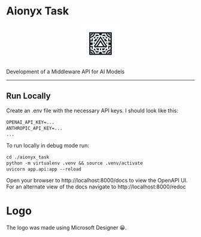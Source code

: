 # Aionyx Task

<div style="text-align: center;">
    <img src="images/logo.png" alt="Logo" width="100px">
</div>

Development of a Middleware API for AI Models

---

## Run Locally
Create an .env file with the necessary API keys. I should look like this:
```
OPENAI_API_KEY=...
ANTHROPIC_API_KEY=...
...
```

To run locally in debug mode run:

```
cd ./aionyx_task
python -m virtualenv .venv && source .venv/activate
uvicorn app.api:app --reload
```
Open your browser to http://localhost:8000/docs to view the OpenAPI UI.
For an alternate view of the docs navigate to http://localhost:8000/redoc

# Logo

The logo was made using Microsoft Designer 😀.